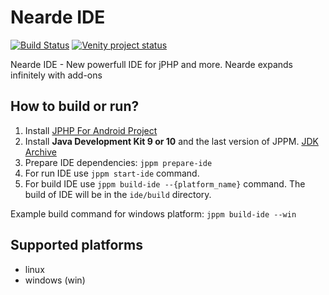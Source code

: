 # Nearde IDE 
[![Build Status](https://travis-ci.org/VenityStudio/Nearde-IDE.svg?branch=master)](https://travis-ci.org/VenityStudio/Nearde-IDE)
[![Venity project status](https://img.shields.io/badge/Venity-official-blue.svg)](https://vk.com/venity)

Nearde IDE - New powerfull IDE for jPHP and more. Nearde expands infinitely with add-ons

## How to build or run?

1. Install [JPHP For Android Project](https://github.com/VenityStudio/jphp-android)
2. Install **Java Development Kit 9 or 10** and the last version of JPPM. [JDK Archive](https://vk.cc/8H4X68)
3. Prepare IDE dependencies: ``jppm prepare-ide``
4. For run IDE use ``jppm start-ide`` command.
5. For build IDE use ``jppm build-ide --{platform_name}`` command. The build of IDE will be in the `ide/build` directory.

Example build command for windows platform: ``jppm build-ide --win``

## Supported platforms 

 - linux
 - windows (win)

